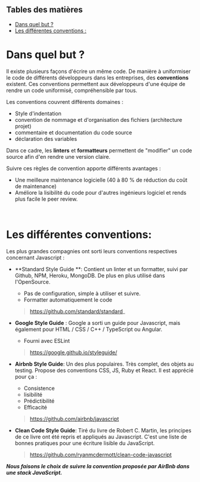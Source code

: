 ## Tables des matières 
<!-- TOC -->
* [Dans quel but ?](#dans-quel-but)
* [Les différentes conventions :](#diff)
<!-- TOC -->

# Dans quel but ? 

Il existe plusieurs façons d'écrire un même code. De manière à uniformiser le code de différents développeurs dans les entreprises, des **conventions** existent. Ces conventions permettent aux développeurs d'une équipe de rendre un code uniformisé, compréhensible par tous. 

Les conventions couvrent différents domaines :

- Style d'indentation
- convention de nommage et d'organisation des fichiers (architecture projet)
- commentaire et documentation du code source 
- déclaration des variables

Dans ce cadre, les **linters** et **formatteurs** permettent de "modifier" un code source afin d'en rendre une version claire.

Suivre ces règles de convention apporte différents avantages : 

- Une meilleure maintenance logicielle (40 à 80 % de réduction du coût de maintenance)
- Améliore la lisibilité du code pour d'autres ingénieurs logiciel et rends plus facile le peer review. 

<br/>

# <a name = "diff" ></a>Les différentes conventions: 

Les plus grandes compagnies ont sorti leurs conventions respectives concernant Javascript :

* **Standard Style Guide **: Contient un linter et un formatter, suivi par Github, NPM, Heroku, MongoDB. De plus en plus utilisé dans l'OpenSource.
    - Pas de configuration, simple à utiliser et suivre.
    - Formatter automatiquement le code
    >https://github.com/standard/standard_

* **Google Style Guide** : Google a sorti un guide pour Javascript, mais également pour HTML / CSS / C++ / TypeScript ou Angular. 
    - Fourni avec ESLint 
   > https://google.github.io/styleguide/

* **Airbnb Style Guide**: Un des plus populaires. Très complet, des objets au testing. Propose des conventions CSS, JS, Ruby et React. Il est apprécié pour ça :
    - Consistence
    - lisibilité
    - Prédictibilité
    - Efficacité 
     
    > https://github.com/airbnb/javascript

* **Clean Code Style Guide**: Tiré du livre de Robert C. Martin, les principes de ce livre ont été repris et appliqués au Javascript. C'est une liste de bonnes pratiques pour une écriture lisible du JavaScript. 
    > https://github.com/ryanmcdermott/clean-code-javascript



**_Nous faisons le choix de suivre la convention proposée par AirBnb dans une stack JavaScript._**